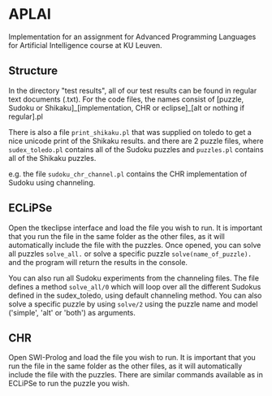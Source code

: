# APLAI
Implementation for an assignment for Advanced Programming Languages for Artificial Intelligence course at KU Leuven.

## Structure
In the directory "test results", all of our test results can be found in regular text documents (.txt).
For the code files, the names consist of [puzzle, Sudoku or Shikaku]\_[implementation, CHR or eclipse]\_[alt or nothing if regular].pl

There is also a file `print_shikaku.pl` that was supplied on toledo to get a nice unicode print of the Shikaku results. and there are 2 puzzle files, where `sudex_toledo.pl` contains all of the Sudoku puzzles and `puzzles.pl` contains all of the Shikaku puzzles.

e.g. the file `sudoku_chr_channel.pl` contains the CHR implementation of Sudoku using channeling.

## ECLiPSe
Open the tkeclipse interface and load the file you wish to run.
It is important that you run the file in the same folder as the other files, as it will automatically include the file with the puzzles.
Once opened, you can solve all puzzles `solve_all.` or solve a specific puzzle `solve(name_of_puzzle).` and the program will return the results in the console.

You can also run all Sudoku experiments from the channeling files.
The file defines a method `solve_all/0` which will loop over all the different Sudokus defined in the sudex_toledo, using default channeling method.
You can also solve a specific puzzle by using `solve/2` using the puzzle name and model ('simple', 'alt' or 'both') as arguments.

## CHR
Open SWI-Prolog and load the file you wish to run.
It is important that you run the file in the same folder as the other files, as it will automatically include the file with the puzzles.
There are similar commands available as in ECLiPSe to run the puzzle you wish.

